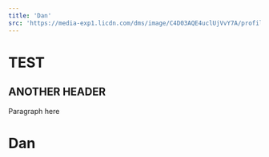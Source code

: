 ```yaml
---
title: 'Dan'
src: 'https://media-exp1.licdn.com/dms/image/C4D03AQE4uclUjVvY7A/profile-displayphoto-shrink_200_200/0?e=1610582400&v=beta&t=kPH7i7gXW_gRYf3Sr7dVc4TM6EWt9nH1CiORel8Ujr0'
---
```


# TEST

## ANOTHER HEADER

Paragraph here

# Dan
